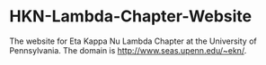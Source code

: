 # HKN-Lambda-Chapter-Website
The website for Eta Kappa Nu Lambda Chapter at the University of Pennsylvania.  The domain is http://www.seas.upenn.edu/~ekn/.  
